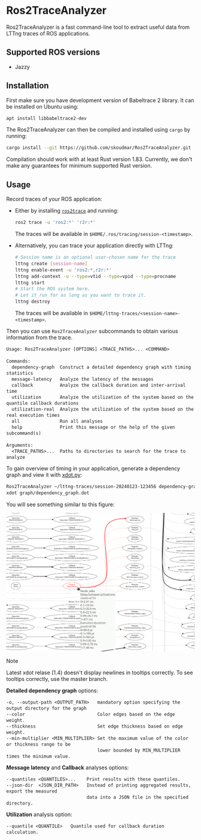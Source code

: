 # Ros2TraceAnalyzer

Ros2TraceAnalyzer is a fast command-line tool to extract useful data from LTTng traces of ROS applications.

## Supported ROS versions

- Jazzy

## Installation

First make sure you have development version of Babeltrace 2 library. It can be installed on Ubuntu using:

```sh
apt install libbabeltrace2-dev
```

The Ros2TraceAnalyzer can then be compiled and installed using `cargo` by running:

```sh
cargo install --git https://github.com/skoudmar/Ros2TraceAnalyzer.git
```

Compilation should work with at least Rust version 1.83. Currently, we
don't make any guarantees for minimum supported Rust version.

## Usage

Record traces of your ROS application:

- Either by installing [`ros2trace`][] and running:

  ```sh
  ros2 trace -u 'ros2:*' 'r2r:*'
  ```

  The traces will be available in `$HOME/.ros/tracing/session-<timestamp>`.

- Alternatively, you can trace your application directly with LTTng:

  ```sh
  # Session name is an optional user-chosen name for the trace
  lttng create [session-name]
  lttng enable-event -u 'ros2:*,r2r:*'
  lttng add-context -u --type=vtid --type=vpid --type=procname
  lttng start
  # Start the ROS system here.
  # Let it run for as long as you want to trace it.
  lttng destroy
  ```

  The traces will be available in `$HOME/lttng-traces/<session-name>-<timestamp>`.

Then you can use `Ros2TraceAnalyzer` subcommands to obtain various
information from the trace.

<!-- `$ cargo run -- -h | sed '/Options:/,$ d'` -->

```
Usage: Ros2TraceAnalyzer [OPTIONS] <TRACE_PATHS>... <COMMAND>

Commands:
  dependency-graph  Construct a detailed dependency graph with timing statistics
  message-latency   Analyze the latency of the messages
  callback          Analyze the callback duration and inter-arrival time
  utilization       Analyze the utilization of the system based on the quantile callback durations
  utilization-real  Analyze the utilization of the system based on the real execution times
  all               Run all analyses
  help              Print this message or the help of the given subcommand(s)

Arguments:
  <TRACE_PATHS>...  Paths to directories to search for the trace to analyze

```

To gain overview of timing in your application, generate a dependency
graph and view it with [xdot.py][]:

```sh
Ros2TraceAnalyzer ~/lttng-traces/session-20240123-123456 dependency-graph -o graph/
xdot graph/dependency_graph.dot
```

You will see something similar to this figure:

![screenshot of xdot with dependency graph](./doc/alks-dep-graph.png)

> [!NOTE]
> Latest xdot relase (1.4) doesn't display newlines in tooltips
> correctly. To see tooltips correctly, use the master branch.

**Detailed dependency graph** options:
```
-o, --output-path <OUTPUT_PATH>   mandatory option specifying the output directory for the graph
--color                           Color edges based on the edge weight.
--thickness                       Set edge thickness based on edge weight.
--min-multiplier <MIN_MULTIPLIER> Set the maximum value of the color or thickness range to be
                                  lower bounded by MIN_MULTIPLIER times the minimum value.
```

**Message latency** and **Callback** analyses options:
```
--quantiles <QUANTILES>...    Print results with these quantiles.
--json-dir  <JSON_DIR_PATH>   Instead of printing aggregated results, export the measured
                              data into a JSON file in the specified directory.
```

**Utilization** analysis option:
```
--quantile <QUANTILE>   Quantile used for callback duration calculation.
```


[`ros2trace`]: https://index.ros.org/p/ros2trace/

[xdot.py]: https://github.com/jrfonseca/xdot.py
